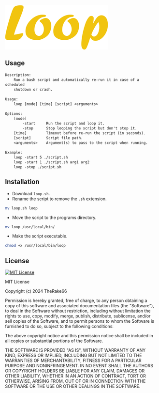 ![Logo](https://raw.githubusercontent.com/TheRake66/loop/main/logo.png)



## Usage
```
Description:
    Run a bash script and automatically re-run it in case of a scheduled
    shutdown or crash.

Usage:
    loop [mode] [time] [script] <arguments>

Options:
    [mode]
        -start     Run the script and loop it.
        -stop      Stop looping the script but don't stop it.
    [time]         Timeout before re-run the script (in seconds).
    [script]       Script file path.
    <arguments>    Argument(s) to pass to the script when running.

Example:
    loop -start 5 ./script.sh
    loop -start 1 ./script.sh arg1 arg2
    loop -stop ./script.sh
```



## Installation
- Download `loop.sh`.
- Rename the script to remove the `.sh` extension.
```bash
mv loop.sh loop
```
- Move the script to the programs directory.
```bash
mv loop /usr/local/bin/
```
- Make the script executable.
```bash
chmod +x /usr/local/bin/loop
```



## License
[![MIT License](https://img.shields.io/badge/License-MIT-green.svg)](https://choosealicense.com/licenses/mit/)

MIT License

Copyright (c) 2024 TheRake66

Permission is hereby granted, free of charge, to any person obtaining a copy
of this software and associated documentation files (the "Software"), to deal
in the Software without restriction, including without limitation the rights
to use, copy, modify, merge, publish, distribute, sublicense, and/or sell
copies of the Software, and to permit persons to whom the Software is
furnished to do so, subject to the following conditions:

The above copyright notice and this permission notice shall be included in all
copies or substantial portions of the Software.

THE SOFTWARE IS PROVIDED "AS IS", WITHOUT WARRANTY OF ANY KIND, EXPRESS OR
IMPLIED, INCLUDING BUT NOT LIMITED TO THE WARRANTIES OF MERCHANTABILITY,
FITNESS FOR A PARTICULAR PURPOSE AND NONINFRINGEMENT. IN NO EVENT SHALL THE
AUTHORS OR COPYRIGHT HOLDERS BE LIABLE FOR ANY CLAIM, DAMAGES OR OTHER
LIABILITY, WHETHER IN AN ACTION OF CONTRACT, TORT OR OTHERWISE, ARISING FROM,
OUT OF OR IN CONNECTION WITH THE SOFTWARE OR THE USE OR OTHER DEALINGS IN THE
SOFTWARE.